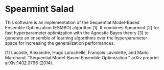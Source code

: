 # Spearmint Salad
This software is an implementation of the Sequential Model-Based Ensemble Optimization (ESMBO) algorithm [1].  It combines Spearmint [2] for fast hyperparameter optimization with the Agnostic Bayes theory [3] to generate an ensemble of learning algorithms over the hyperparameter space for increasing the generalization performances.

[1] Lacoste, Alexandre, Hugo Larochelle, François Laviolette, and Mario Marchand. "Sequential Model-Based Ensemble Optimization." arXiv preprint arXiv:1402.0796 (2014).

